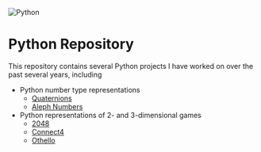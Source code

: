 ![Python](https://img.shields.io/badge/python-3670A0?style=for-the-badge&logo=python&logoColor=ffdd54)

# Python Repository

This repository contains several Python projects I have worked on over the past several years, including
* Python number type representations
  * [Quaternions](https://github.com/dbh2100/python/tree/main/quaternion)
  * [Aleph Numbers](https://github.com/dbh2100/python/tree/main/aleph_numbers)
* Python representations of 2- and 3-dimensional games
  * [2048](https://github.com/dbh2100/python/blob/main/board_games/game_2048.py)
  * [Connect4](https://github.com/dbh2100/python/blob/main/board_games/connect4.py)
  * [Othello](https://github.com/dbh2100/python/blob/main/board_games/othello.py)
